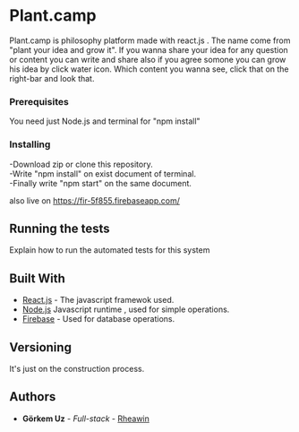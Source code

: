 # Plant.camp

Plant.camp is philosophy platform made with react.js . The name come from "plant your idea and grow it". If you wanna share your idea for any question or content you can write and share also if you agree somone you can grow his idea by click water icon. Which content you wanna see, click that on the right-bar and look that.

### Prerequisites

You need just Node.js and terminal for "npm install"


### Installing

-Download zip or clone this repository.<br>
-Write "npm install" on exist document of terminal.<br>
-Finally write "npm start" on the same document.

also live on https://fir-5f855.firebaseapp.com/


## Running the tests

Explain how to run the automated tests for this system

## Built With

* [React.js](https://github.com/facebook/react) - The javascript framewok used.<br>
* [Node.js](https://github.com/nodejs/node) Javascript runtime , used for simple operations.<br>
* [Firebase](https://firebase.google.com/docs/) - Used for database operations.

## Versioning

It's just on the construction process.

## Authors

* **Görkem Uz** - *Full-stack* - [Rheawin](https://github.com/Rheawin)
